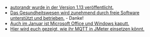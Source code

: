 * [autorandr wurde in der Version 1.13 veröffentlicht.](https://github.com/phillipberndt/autorandr/releases/tag/1.13)
* [Das Gesundheitswesen wird zunehmend durch freie Software unterstützt und betrieben.](https://opensource.com/article/23/1/open-source-software-transforming-healthcare) - Danke!
* [Auch im Januar ist Microsoft Office und Windows kaputt.](https://www.borncity.com/blog/2023/01/16/weiterhin-sql-probleme-durch-office-und-windows-januar-2023-updates/)
* [Hier wird euch gezeigt, wie ihr MQTT in JMeter einsetzen könnt.](https://opensource.com/article/23/1/mqtt-plug-in-jmeter)

